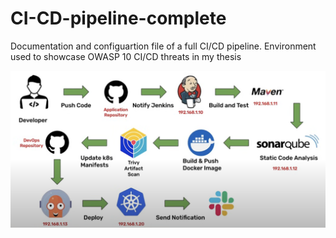 # CI-CD-pipeline-complete
Documentation and configuartion file of a full CI/CD pipeline. Environment used to showcase OWASP 10 CI/CD threats in my thesis

![CI/CD Pipeline Overview](images/pipeline-diagram.png)